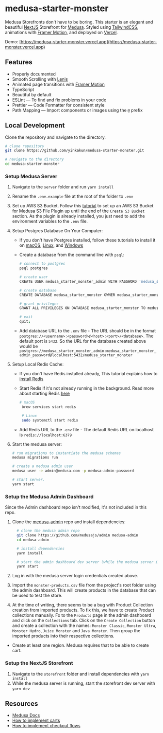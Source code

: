 # medusa-starter-monster

Medusa Storefronts don't have to be boring. This starter is an elegant and beautiful [NextJS](https://nextjs.org) Storefront for [Medusa](https://medusajs.com). Styled using [TailwindCSS](https://tailwindcss.com), animations with [Framer Motion](https://www.framer.com/motion/), and deployed on [Vercel](https://vercel.com).

Demo: [https://medusa-starter-monster.vercel.app](https://medusa-starter-monster.vercel.app)

## Features

- Properly documented
- Smooth Scrolling with [Lenis](https://github.com/studio-freight/lenis)
- Animated page transitions with [Framer Motion](https://www.framer.com/motion)
- TypeScript
- Beautiful by default
- ESLint — To find and fix problems in your code
- Prettier — Code Formatter for consistent style
- Path Mapping — Import components or images using the `@` prefix

## Local Development

Clone the repository and navigate to the directory.

```bash
# clone repository
git clone https://github.com/yinkakun/medusa-starter-monster.git

# navigate to the directory
cd medusa-starter-monster
```

### Setup Medusa Server

1. Navigate to the `server` folder and run `yarn install`
2. Rename the `.env.example` file at the root of the folder to `.env`

3. Set up AWS S3 Bucket. Follow this [tutorial](https://dev.to/yinks/how-to-set-up-an-aws-s3-bucket-for-medusa-s3-file-plugin-4fno) to set up an AWS S3 Bucket for Medusa S3 File Plugin up until the end of the `Create S3 Bucket` section. As the plugin is already installed, you just need to add the environment variables to the `.env` file.

4. Setup Postgres Database On Your Computer:

   - If you don't have Postgres installed, follow these tutorials to install it on [macOS](https://flaviocopes.com/postgres-how-to-install), [Linux](https://www.postgresqltutorial.com/install-postgresql-linux), and [Windows](https://www.postgresqltutorial.com/postgresql-getting-started/install-postgresql)

   - Create a database from the command line with `psql`:

     ```bash
     # connect to postgres
     psql postgres

     # create user
     CREATE USER medusa_starter_monster_admin WITH PASSWORD 'medusa_starter_monster_admin_password';

     # create database
     CREATE DATABASE medusa_starter_monster OWNER medusa_starter_monster_admin;

     # grant privileges
     GRANT ALL PRIVILEGES ON DATABASE medusa_starter_monster TO medusa_starter_monster_admin;

     # exit
     quit;
     ```

   - Add database URL to the `.env` file - The URL should be in the format `postgres://<username>:<password>@<host>:<port>/<database>`. The default port is `5432`. So the URL for the database created above would be `postgres://medusa_starter_monster_admin:medusa_starter_monster_admin_password@localhost:5432/medusa_starter_monster`

5. Setup Local Redis Cache:

   - If you don't have Redis installed already, This tutorial explains how to [install Redis](https://redis.io/docs/getting-started/installation)

   - Start Redis if it's not already running in the background. Read more about starting Redis [here](https://tableplus.com/blog/2018/10/how-to-start-stop-restart-redis.html)

     ```bash
     # macOS
      brew services start redis

      # Linux
      sudo systemctl start redis
     ```

   - Add Redis URL to the `.env` file - The default Redis URL on localhost is `redis://localhost:6379`

6. Start the medusa server:

   ```bash
   # run migrations to instantiate the medusa schemas
   medusa migrations run

   # create a medusa admin user
   medusa user -e admin@medusa.com -p medusa-admin-password

   # start server.
   yarn start
   ```

### Setup the Medusa Admin Dashboard

Since the Admin dashboard repo isn't modified, it's not included in this repo.

1. Clone the [medusa-admin](https://github.com/medusajs/admin) repo and install dependencies:

   ```bash
     # clone the medusa admin repo
     git clone https://github.com/medusajs/admin medusa-admin
     cd medusa-admin

     # install dependencies
     yarn install

     # start the admin dashboard dev server (while the medusa server is running)
     yarn start
   ```

2. Log in with the medusa server login credentials created above.
3. Import the `monster-products.csv` file from the project's root folder using the admin dashboard. This will create products in the database that can be used to test the store.
4. At the time of writing, there seems to be a bug with Product Collection creation from imported products. To fix this, we have to create Product collections manually. Fo to the `Products` page in the admin dashboard and click on the `Collections` tab. Click on the `Create Collection` button and create a collection with the names: `Monster Classic`, `Monster Ultra`, `Monster Hydro`, `Juice Monster` and `Java Monster`. Then group the imported products into their respective collections.

- Create at least one region. Medusa requires that to be able to create cart.

### Setup the NextJS Storefront

1. Navigate to the `storefront` folder and install dependencies with `yarn install`
2. While the medusa server is running, start the storefront dev server with `yarn dev`

## Resources

- [Medusa Docs](https://docs.medusa-commerce.com)
- [How to implement carts](https://docs.medusajs.com/guides/carts-in-medusa)
- [How to implement checkout flows](https://docs.medusajs.com/advanced/storefront/how-to-implement-checkout-flow)
